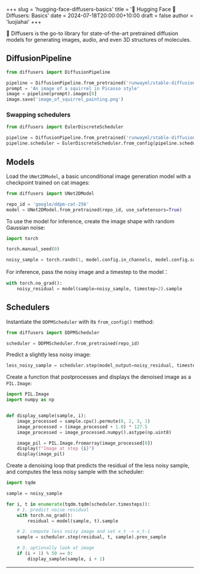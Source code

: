 +++
slug = 'hugging-face-diffusers-basics'
title = '🤗 Hugging Face 🧨 Diffusers: Basics'
date = 2024-07-18T20:00:00+10:00
draft = false
author = 'luojiahai'
+++

🧨 Diffusers is the go-to library for state-of-the-art pretrained diffusion models for generating images, audio, and
even 3D structures of molecules.

## DiffusionPipeline

```python
from diffusers import DiffusionPipeline

pipeline = DiffusionPipeline.from_pretrained('runwayml/stable-diffusion-v1-5', use_safetensors=True)
prompt = 'An image of a squirrel in Picasso style'
image = pipeline(prompt).images[0]
image.save('image_of_squirrel_painting.png')
```

### Swapping schedulers

```python
from diffusers import EulerDiscreteScheduler

pipeline = DiffusionPipeline.from_pretrained('runwayml/stable-diffusion-v1-5', use_safetensors=True)
pipeline.scheduler = EulerDiscreteScheduler.from_config(pipeline.scheduler.config)
```

## Models

Load the `UNet2DModel`, a basic unconditional image generation model with a checkpoint trained on cat images:

```python
from diffusers import UNet2DModel

repo_id = 'google/ddpm-cat-256'
model = UNet2DModel.from_pretrained(repo_id, use_safetensors=True)
```

To use the model for inference, create the image shape with random Gaussian noise:

```python
import torch

torch.manual_seed(0)

noisy_sample = torch.randn(1, model.config.in_channels, model.config.sample_size, model.config.sample_size)
```

For inference, pass the noisy image and a timestep to the model：

```python
with torch.no_grad():
    noisy_residual = model(sample=noisy_sample, timestep=2).sample
```

## Schedulers

Instantiate the `DDPMScheduler` with its `from_config()` method:

```python
from diffusers import DDPMScheduler

scheduler = DDPMScheduler.from_pretrained(repo_id)
```

Predict a slightly less noisy image:

```python
less_noisy_sample = scheduler.step(model_output=noisy_residual, timestep=2, sample=noisy_sample).prev_sample
```

Create a function that postprocesses and displays the denoised image as a `PIL.Image`:

```python
import PIL.Image
import numpy as np


def display_sample(sample, i):
    image_processed = sample.cpu().permute(0, 2, 3, 1)
    image_processed = (image_processed + 1.0) * 127.5
    image_processed = image_processed.numpy().astype(np.uint8)

    image_pil = PIL.Image.fromarray(image_processed[0])
    display(f"Image at step {i}")
    display(image_pil)
```

Create a denoising loop that predicts the residual of the less noisy sample, and computes the less noisy sample with the
scheduler:

```python
import tqdm

sample = noisy_sample

for i, t in enumerate(tqdm.tqdm(scheduler.timesteps)):
    # 1. predict noise residual
    with torch.no_grad():
        residual = model(sample, t).sample

    # 2. compute less noisy image and set x_t -> x_t-1
    sample = scheduler.step(residual, t, sample).prev_sample

    # 3. optionally look at image
    if (i + 1) % 50 == 0:
        display_sample(sample, i + 1)
```

---
